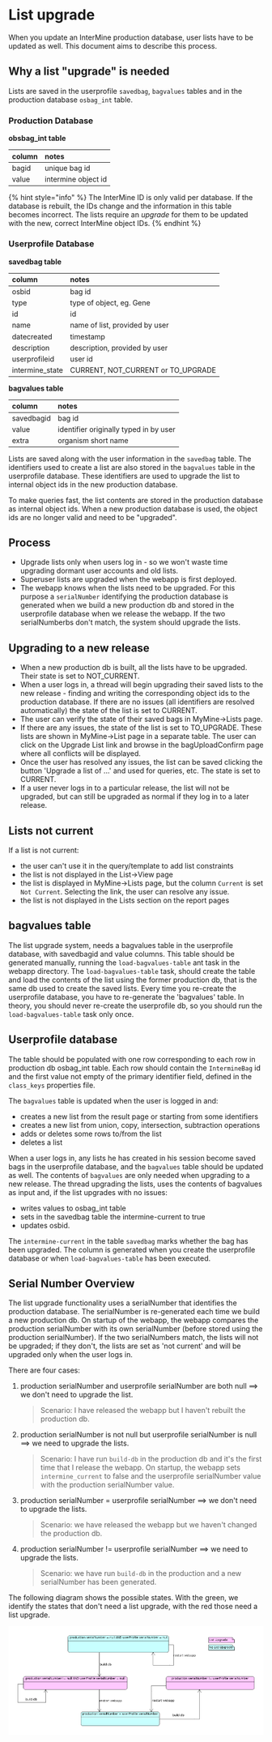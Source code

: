 # List upgrade

When you update an InterMine production database, user lists have to be updated as well. This document aims to describe this process.

## Why a list "upgrade" is needed

Lists are saved in the userprofile `savedbag`, `bagvalues` tables and in the production database `osbag_int` table.

### Production Database

**obsbag\_int table**

| **column** | **notes** |
| :--- | :--- |
| bagid | unique bag id |
| value | intermine object id |

{% hint style="info" %}
The InterMine ID is only valid per database. If the database is rebuilt, the IDs change and the information in this table becomes incorrect. The lists require an _upgrade_ for them to be updated with the new, correct InterMine object IDs.
{% endhint %}

### Userprofile Database

**savedbag table**

| **column** | **notes** |
| :--- | :--- |
| osbid | bag id |
| type | type of object, eg. Gene |
| id | id |
| name | name of list, provided by user |
| datecreated | timestamp |
| description | description, provided by user |
| userprofileid | user id |
| intermine\_state | CURRENT, NOT\_CURRENT or TO\_UPGRADE |

**bagvalues table**

| **column** | **notes** |
| :--- | :--- |
| savedbagid | bag id |
| value | identifier originally typed in by user |
| extra | organism short name |

Lists are saved along with the user information in the `savedbag` table. The identifiers used to create a list are also stored in the `bagvalues` table in the userprofile database. These identifiers are used to upgrade the list to internal object ids in the new production database.

To make queries fast, the list contents are stored in the production database as internal object ids. When a new production database is used, the object ids are no longer valid and need to be "upgraded".

## Process

* Upgrade lists only when users log in - so we won't waste time upgrading dormant user accounts and old lists.
* Superuser lists are upgraded when the webapp is first deployed.
* The webapp knows when the lists need to be upgraded. For this purpose a `serialNumber` identifying the production database is generated when we build a new production db and stored in the userprofile database when we release the webapp. If the two serialNumberbs don't match, the system should upgrade the lists.

## Upgrading to a new release

* When a new production db is built, all the lists have to be upgraded. Their state is set to NOT\_CURRENT.
* When a user logs in, a thread will begin upgrading their saved lists to the new release - finding and writing the corresponding object ids to the production database. If there are no issues \(all identifiers are resolved automatically\) the state of the list is set to CURRENT.
* The user can verify the state of their saved bags in MyMine-&gt;Lists page.
* If there are any issues, the state of the list is set to TO\_UPGRADE. These lists are shown in MyMine-&gt;List page in a separate table. The user can click on the Upgrade List link and browse in the bagUploadConfirm page where all conflicts will be displayed.
* Once the user has resolved any issues, the list can be saved clicking the button 'Upgrade a list of ...' and used for queries, etc. The state is set to CURRENT.
* If a user never logs in to a particular release, the list will not be upgraded, but can still be upgraded as normal if they log in to a later release.

## Lists not current

If a list is not current:

* the user can't use it in the query/template to add list constraints
* the list is not displayed in the List-&gt;View page
* the list is displayed in MyMine-&gt;Lists page, but the column `Current` is set `Not Current`. Selecting the link, the user can resolve any issue.
* the list is not displayed in the Lists section on the report pages

## bagvalues table

The list upgrade system, needs a bagvalues table in the userprofile database, with savedbagid and value columns. This table should be generated manually, running the `load-bagvalues-table` ant task in the webapp directory. The `load-bagvalues-table` task, should create the table and load the contents of the list using the former production db, that is the same db used to create the saved lists. Every time you re-create the userprofile database, you have to re-generate the 'bagvalues' table. In theory, you should never re-create the userprofile db, so you should run the `load-bagvalues-table` task only once.

## Userprofile database

The table should be populated with one row corresponding to each row in production db osbag\_int table. Each row should contain the `IntermineBag` id and the first value not empty of the primary identifier field, defined in the `class_keys` properties file.

The `bagvalues` table is updated when the user is logged in and:

* creates a new list from the result page or starting from some identifiers
* creates a new list from union, copy, intersection, subtraction operations
* adds or deletes some rows to/from the list
* deletes a list

When a user logs in, any lists he has created in his session become saved bags in the userprofile database, and the `bagvalues` table should be updated as well. The contents of `bagvalues` are only needed when upgrading to a new release. The thread upgrading the lists, uses the contents of bagvalues as input and, if the list upgrades with no issues:

* writes values to osbag\_int table
* sets in the savedbag table the intermine-current to true
* updates osbid.

The `intermine-current` in the table `savedbag` marks whether the bag has been upgraded. The column is generated when you create the userprofile database or when `load-bagvalues-table` has been executed.

## Serial Number Overview

The list upgrade functionality uses a serialNumber that identifies the production database. The serialNumber is re-generated each time we build a new production db. On startup of the webapp, the webapp compares the production serialNumber with its own serialNumber \(before stored using the production serialNumber\). If the two serialNumbers match, the lists will not be upgraded; if they don't, the lists are set as 'not current' and will be upgraded only when the user logs in.

There are four cases:

1. production serialNumber and userprofile serialNumber are both null ==&gt; we don't need to upgrade the list.

   > Scenario: I have released the webapp but I haven't rebuilt the production db.

2. production serialNumber is not null but userprofile serialNumber is null ==&gt; we need to upgrade the lists.

   > Scenario: I have run `build-db` in the production db and it's the first time that I release the webapp. On startup, the webapp sets `intermine_current` to false and the userprofile serialNumber value with the production serialNumber value.

3. production serialNumber = userprofile serialNumber ==&gt; we don't need to upgrade the lists.

   > Scenario: we have released the webapp but we haven't changed the production db.

4. production serialNumber != userprofile serialNumber ==&gt; we need to upgrade the lists.

   > Scenario: we have run `build-db` in the production and a new serialNumber has been generated.

The following diagram shows the possible states. With the green, we identify the states that don't need a list upgrade, with the red those need a list upgrade.

![](../../imgs/SerialNumber.png)
